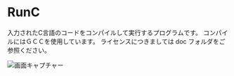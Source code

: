 # RunC
入力されたC言語のコードをコンパイルして実行するプログラムです。
コンパイルにはＧＣＣを使用しています。
ライセンスにつきましては doc フォルダをご参照ください。

![画面キャプチャー](https://github.com/kenjinote/RunC/wiki/preview.png "画面キャプチャー")
